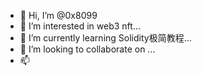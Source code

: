 - 👋 Hi, I’m @0x8099
- 👀 I’m interested in web3 nft...
- 🌱 I’m currently learning  Solidity极简教程...
- 💞️ I’m looking to collaborate on ...
- 📫 

<!---
0x8099/0x8099 is a ✨ special ✨ repository because its `README.md` (this file) appears on your GitHub profile.
You can click the Preview link to take a look at your changes.
--->
